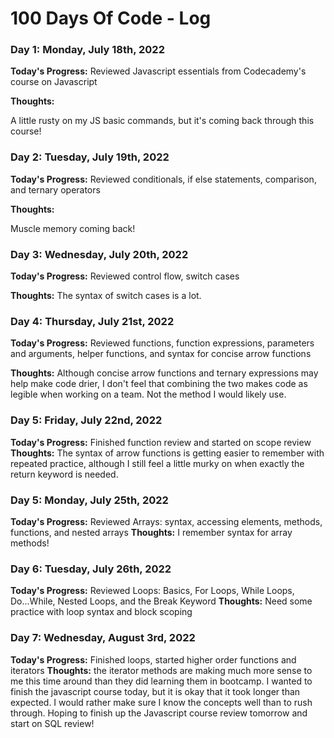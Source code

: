 # 100 Days Of Code - Log

### Day 1: Monday, July 18th, 2022

**Today's Progress:** Reviewed Javascript essentials from Codecademy's course on Javascript

**Thoughts:**

A little rusty on my JS basic commands, but it's coming back through this course!

### Day 2: Tuesday, July 19th, 2022

**Today's Progress:** Reviewed conditionals, if else statements, comparison, and ternary operators

**Thoughts:**

Muscle memory coming back!

### Day 3: Wednesday, July 20th, 2022

**Today's Progress:**
Reviewed control flow, switch cases

**Thoughts:**
The syntax of switch cases is a lot.

### Day 4: Thursday, July 21st, 2022

**Today's Progress:**
Reviewed functions, function expressions, parameters and arguments, helper functions, and syntax for concise arrow functions

**Thoughts:**
Although concise arrow functions and ternary expressions may help make code drier, I don't feel that combining the two makes code as legible when working on a team. Not the method I would likely use.

### Day 5: Friday, July 22nd, 2022

**Today's Progress:**
Finished function review and started on scope review
**Thoughts:**
The syntax of arrow functions is getting easier to remember with repeated practice, although I still feel a little murky on when exactly the return keyword is needed.

### Day 5: Monday, July 25th, 2022

**Today's Progress:**
Reviewed Arrays: syntax, accessing elements, methods, functions, and nested arrays
**Thoughts:**
I remember syntax for array methods!

### Day 6: Tuesday, July 26th, 2022

**Today's Progress:**
Reviewed Loops: Basics, For Loops, While Loops, Do...While, Nested Loops, and the Break Keyword
**Thoughts:**
Need some practice with loop syntax and block scoping

### Day 7: Wednesday, August 3rd, 2022

**Today's Progress:**
Finished loops, started higher order functions and iterators
**Thoughts:**
the iterator methods are making much more sense to me this time around than they did learning them in bootcamp. I wanted to finish the javascript course today, but it is okay that it took longer than expected. I would rather make sure I know the concepts well than to rush through. Hoping to finish up the Javascript course review tomorrow and start on SQL review!

